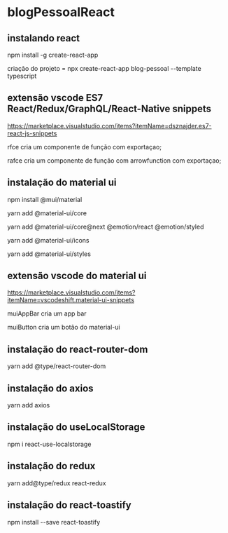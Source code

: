 # blogPessoalReact

## instalando react

npm install -g create-react-app

criação do projeto = npx create-react-app blog-pessoal --template typescript

## extensão vscode ES7 React/Redux/GraphQL/React-Native snippets

https://marketplace.visualstudio.com/items?itemName=dsznajder.es7-react-js-snippets

rfce cria um componente de função com exportaçao;

rafce cria um componente de função com arrowfunction com exportaçao;

## instalação do material ui

 npm install @mui/material

 yarn add @material-ui/core
 
 yarn add @material-ui/core@next @emotion/react @emotion/styled
 
 yarn add @material-ui/icons
 
 yarn add @material-ui/styles
 
 ## extensão vscode do material ui
 
 https://marketplace.visualstudio.com/items?itemName=vscodeshift.material-ui-snippets
 
muiAppBar cria um app bar
 
muiButton cria um botão do material-ui

## instalação do react-router-dom

yarn add @type/react-router-dom
 
## instalação do axios 

yarn add axios

## instalação do useLocalStorage 

npm i react-use-localstorage

## instalação do redux

yarn add@type/redux react-redux

## instalação do react-toastify

npm install --save react-toastify
